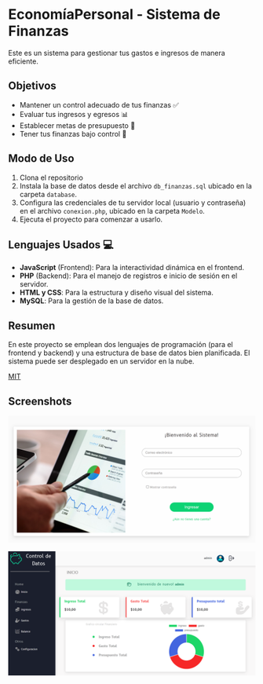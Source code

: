 # EconomíaPersonal - Sistema de Finanzas

Este es un sistema para gestionar tus gastos e ingresos de manera eficiente.

## Objetivos

- Mantener un control adecuado de tus finanzas ✅
- Evaluar tus ingresos y egresos 📊
- Establecer metas de presupuesto 📑
- Tener tus finanzas bajo control 📗

## Modo de Uso

1. Clona el repositorio
2. Instala la base de datos desde el archivo `db_finanzas.sql` ubicado en la carpeta `database`.
3. Configura las credenciales de tu servidor local (usuario y contraseña) en el archivo `conexion.php`, ubicado en la carpeta `Modelo`.
4. Ejecuta el proyecto para comenzar a usarlo.

## Lenguajes Usados 💻

- **JavaScript** (Frontend): Para la interactividad dinámica en el frontend.
- **PHP** (Backend): Para el manejo de registros e inicio de sesión en el servidor.
- **HTML y CSS**: Para la estructura y diseño visual del sistema.
- **MySQL**: Para la gestión de la base de datos.

## Resumen

En este proyecto se emplean dos lenguajes de programación (para el frontend y backend) y una estructura de base de datos bien planificada. El sistema puede ser desplegado en un servidor en la nube.


[MIT](https://choosealicense.com/licenses/mit/)

## Screenshots

![Login](./Screenshots/login.png)

![Dashboard](./Screenshots/dashboard.png)